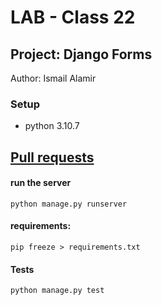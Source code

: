 # LAB - Class 22

## Project: Django Forms

Author: Ismail Alamir


### Setup
-  python 3.10.7

## [Pull requests](https://github.com/IsmailAlamir/snacks_crud/pull/2)


#### run the server
```
python manage.py runserver
```

#### requirements:
```
pip freeze > requirements.txt
```

#### Tests
```
python manage.py test
```
